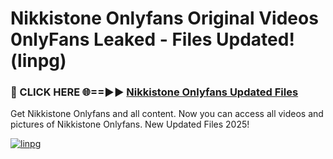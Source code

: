 # Nikkistone Onlyfans Original Videos 0nlyFans Leaked - Files Updated! (linpg)

<h3>🔴 CLICK HERE 🌐==►► <a href="https://tinyurl.com/4seja8ks" rel="nofollow">Nikkistone Onlyfans Updated Files</a></h3>

Get Nikkistone Onlyfans and all content. Now you can access all videos and pictures of Nikkistone Onlyfans. New Updated Files 2025!

[![linpg](https://i.imgur.com/EWjZXRe.gif)](https://tinyurl.com/4seja8ks)
